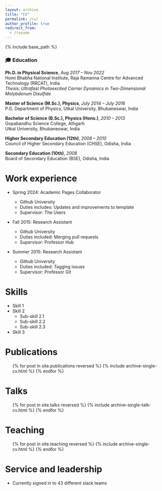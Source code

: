 ```yaml
---
layout: archive
title: "CV"
permalink: /cv/
author_profile: true
redirect_from:
  - /resume
---
```


{% include base_path %}

### 🎓 Education

**Ph.D. in Physical Science**, *Aug 2017 – Nov 2022*  
Homi Bhabha National Institute, Raja Ramanna Centre for Advanced Technology (RRCAT), India  
*Thesis: Ultrafast Photoexcited Carrier Dynamics in Two-Dimensional Molybdenum Disulfide*  

**Master of Science (M.Sc.), Physics**, *July 2014 – July 2016*  
P.G. Department of Physics, Utkal University, Bhubaneswar, India  

**Bachelor of Science (B.Sc.), Physics (Hons.)**, *2010 – 2013*  
Gopabandhu Science College, Athgarh  
Utkal University, Bhubaneswar, India  

**Higher Secondary Education (12th)**, *2008 – 2010*  
Council of Higher Secondary Education (CHSE), Odisha, India  

**Secondary Education (10th)**, *2008*  
Board of Secondary Education (BSE), Odisha, India  

Work experience
======
* Spring 2024: Academic Pages Collaborator
  * Github University
  * Duties includes: Updates and improvements to template
  * Supervisor: The Users

* Fall 2015: Research Assistant
  * Github University
  * Duties included: Merging pull requests
  * Supervisor: Professor Hub

* Summer 2015: Research Assistant
  * Github University
  * Duties included: Tagging issues
  * Supervisor: Professor Git
  
Skills
======
* Skill 1
* Skill 2
  * Sub-skill 2.1
  * Sub-skill 2.2
  * Sub-skill 2.3
* Skill 3

Publications
======
  <ul>{% for post in site.publications reversed %}
    {% include archive-single-cv.html %}
  {% endfor %}</ul>
  
Talks
======
  <ul>{% for post in site.talks reversed %}
    {% include archive-single-talk-cv.html  %}
  {% endfor %}</ul>
  
Teaching
======
  <ul>{% for post in site.teaching reversed %}
    {% include archive-single-cv.html %}
  {% endfor %}</ul>
  
Service and leadership
======
* Currently signed in to 43 different slack teams
